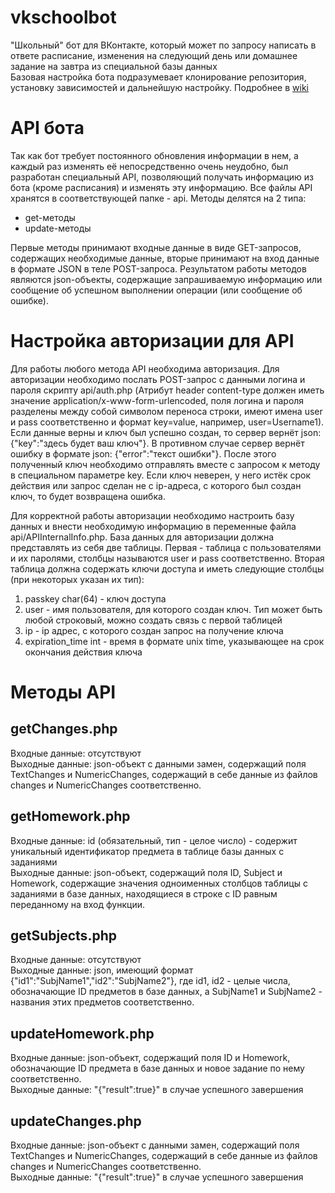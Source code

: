 # vkschoolbot
"Школьный" бот для ВКонтакте, который может по запросу написать в ответе расписание, изменения на следующий день или домашнее задание на завтра из специальной базы данных<br >
Базовая настройка бота подразумевает клонирование репозитория, установку зависимостей и дальнейшую настройку. Подробнее в <a href="https://github.com/KriseevM/vkschoolbot/wiki/%D0%A3%D1%81%D1%82%D0%B0%D0%BD%D0%BE%D0%B2%D0%BA%D0%B0-%D0%B8-%D0%BF%D0%B5%D1%80%D0%B2%D0%B8%D1%87%D0%BD%D0%B0%D1%8F-%D0%BD%D0%B0%D1%81%D1%82%D1%80%D0%BE%D0%B9%D0%BA%D0%B0-%D0%B1%D0%BE%D1%82%D0%B0">wiki</a>
<h1>API бота</h1>
Так как бот требует постоянного обновления информации в нем, а каждый раз изменять её непосредственно очень неудобно, был разработан специальный API, позволяющий получать информацию из бота (кроме расписания) и изменять эту информацию. Все файлы API хранятся в соответствующей папке - api. Методы делятся на 2 типа:
<ul>
  <li>
    get-методы
  </li>
  <li>
    update-методы
  </li>
</ul>
Первые методы принимают входные данные в виде GET-запросов, содержащих необходимые данные, вторые принимают на вход данные в формате JSON в теле POST-запроса. Результатом работы методов являются json-объекты, содержащие запрашиваемую информацию или сообщение об успешном выполнении операции (или сообщение об ошибке).
<h1>Настройка авторизации для API</h1>
<p>Для работы любого метода API необходима авторизация. Для авторизации необходимо послать POST-запрос с данными логина и пароля скрипту api/auth.php (Атрибут header content-type должен иметь значение application/x-www-form-urlencoded, поля логина и пароля разделены между собой символом переноса строки, имеют имена user и pass соответственно и формат key=value, например, user=Username1). Если данные верны и ключ был успешно создан, то сервер вернёт json: {"key":"здесь будет ваш ключ"}. В противном случае сервер вернёт ошибку в формате json: {"error":"текст ошибки"}. После этого полученный ключ необходимо отправлять вместе с запросом к методу в специальном параметре key. Если ключ неверен, у него истёк срок действия или запрос сделан не с ip-адреса, с которого был создан ключ, то будет возвращена ошибка.  
</p>
<p> Для корректной работы авторизации необходимо настроить базу данных и внести необходимую информацию в переменные файла api/APIInternalInfo.php. База данных для авторизации должна представлять из себя две таблицы. Первая - таблица с пользователями и их паролями, столбцы называются user и pass соответственно. Вторая таблица должна содержать ключи доступа и иметь следующие столбцы (при некоторых указан их тип):
  <ol>
    <li>passkey char(64) - ключ доступа</li>
    <li>user - имя пользователя, для которого создан ключ. Тип может быть любой строковый, можно создать связь с первой таблицей</li>
    <li>ip - ip адрес, с которого создан запрос на получение ключа</li>
    <li>expiration_time int - время в формате unix time, указывающее на срок окончания действия ключа</li>
  </ol>
</p>
<h1>Методы API</h1>
<h2>getChanges.php</h2>
Входные данные: отсутствуют
<br>Выходные данные: json-объект с данными замен, содержащий поля TextChanges и NumericChanges, содержащий в себе данные из файлов changes и NumericChanges соответственно.
<h2>getHomework.php</h2>
Входные данные: id (обязательный, тип - целое число) - содержит уникальный идентификатор предмета в таблице базы данных с заданиями
<br>Выходные данные: json-объект, содержащий поля ID, Subject и Homework, содержащие значения одноименных столбцов таблицы с заданиями в базе данных, находящиеся в строке с ID равным переданному на вход функции.
<h2>getSubjects.php</h2>
Входные данные: отсутствуют
<br>Выходные данные: json, имеющий формат {"id1":"SubjName1","id2":"SubjName2"}, где id1, id2 - целые числа, обозначающие ID предметов в базе данных, а SubjName1 и SubjName2 - названия этих предметов соответственно.
<h2>updateHomework.php</h2>
Входные данные: json-объект, содержащий поля ID и Homework, обозначающие ID предмета в базе данных и новое задание по нему соответственно.
<br>Выходные данные: "{"result":true}" в случае успешного завершения
<h2>updateChanges.php</h2>
Входные данные: json-объект с данными замен, содержащий поля TextChanges и NumericChanges, содержащий в себе данные из файлов changes и NumericChanges соответственно.
<br>Выходные данные: "{"result":true}" в случае успешного завершения
